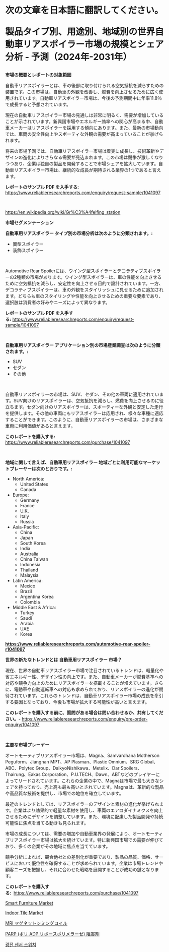 <p><h1>次の文章を日本語に翻訳してください。

製品タイプ別、用途別、地域別の世界自動車リアスポイラー市場の規模とシェア分析 - 予測（2024年-2031年）</h1></p><p><strong>市場の概要とレポートの対象範囲</strong></p>
<p><p>自動車リアスポイラーとは、車の後部に取り付けられる空気抵抗を減らすための装置です。この市場は、自動車の外観を改善し、燃費を向上させるために広く使用されています。自動車リアスポイラー市場は、今後の予測期間中に年率11.8％で成長すると予想されています。</p><p>現在の自動車リアスポイラー市場の見通しは非常に明るく、需要が増加していることが示されています。新興国市場やエネルギー効率への関心が高まる中、自動車メーカーはリアスポイラーを採用する傾向にあります。また、最新の市場動向では、車両の安全性向上やスポーティな外観の需要が高まっていることが挙げられます。</p><p>将来の市場予測では、自動車リアスポイラー市場は着実に成長し、技術革新やデザインの進化によりさらなる需要が見込まれます。この市場は競争が激しくなりつつあり、企業は独自の製品を開発することで市場シェアを拡大しています。自動車リアスポイラー市場は、継続的な成長が期待される業界の1つであると言えます。</p></p>
<p><strong>レポートのサンプル PDF を入手する:</strong> <a href="https://www.reliableresearchreports.com/enquiry/request-sample/1041097">https://www.reliableresearchreports.com/enquiry/request-sample/1041097</a></p>
<p>&nbsp;</p>
<p><a href="https://en.wikipedia.org/wiki/Gr%C3%A4felfing_station">https://en.wikipedia.org/wiki/Gr%C3%A4felfing_station</a></p>
<p><strong>市場セグメンテーション</strong></p>
<p><strong>自動車用リアスポイラー タイプ別の市場分析は次のように分類されます。:</strong></p>
<p><ul><li>翼型スポイラー</li><li>装飾スポイラー</li></ul></p>
<p>&nbsp;</p>
<p><p>Automotive Rear Spoilerには、ウイング型スポイラーとデコラティブスポイラーの2種類の市場があります。ウイング型スポイラーは、車の性能を向上させるために空気抵抗を減らし、安定性を向上させる目的で設計されています。一方、デコラティブスポイラーは、車の外観をスタイリッシュに見せるために追加されます。どちらも車のスタイリングや性能を向上させるための重要な要素であり、選択肢は消費者の好みやニーズによって異なります。</p></p>
<p><strong>レポートのサンプル PDF を入手する:</strong>&nbsp;<a href="https://www.reliableresearchreports.com/enquiry/request-sample/1041097">https://www.reliableresearchreports.com/enquiry/request-sample/1041097</a></p>
<p>&nbsp;</p>
<p><strong> 自動車用リアスポイラー アプリケーション別の市場産業調査は次のように分類されます。:</strong></p>
<p><ul><li>SUV</li><li>セダン</li><li>その他</li></ul></p>
<p>&nbsp;</p>
<p><p>自動車リアスポイラーの市場は、SUV、セダン、その他の車両に適用されています。SUV向けのリアスポイラーは、空気抵抗を減らし、燃費を向上させるのに役立ちます。セダン向けのリアスポイラーは、スポーティーな外観と安定した走行を提供します。その他の車両にもリアスポイラーは応用され、様々な車種に適応することができます。このように、自動車リアスポイラーの市場は、さまざまな車両に利用価値があると言えます。</p></p>
<p><strong>このレポートを購入する:</strong>&nbsp; <a href="https://www.reliableresearchreports.com/purchase/1041097">https://www.reliableresearchreports.com/purchase/1041097</a></p>
<p>&nbsp;</p>
<p><strong>地域に関して言えば、自動車用リアスポイラー 地域ごとに利用可能なマーケットプレーヤーは次のとおりです。:</strong></p>
<p><ul>
    <li>
        North America:
        <ul>
            <li>United States</li>
            <li>Canada</li>
        </ul>
    </li>
    <li>
        Europe:
        <ul>
            <li>Germany</li>
            <li>France</li>
            <li>U.K.</li>
            <li>Italy</li>
            <li>Russia</li>
        </ul>
    </li>
    <li>
        Asia-Pacific:
        <ul>
            <li>China</li>
            <li>Japan</li>
            <li>South Korea</li>
            <li>India</li>
            <li>Australia</li>
            <li>China Taiwan</li>
            <li>Indonesia</li>
            <li>Thailand</li>
            <li>Malaysia</li>
        </ul>
    </li>
    <li>
        Latin America:
        <ul>
            <li>Mexico</li>
            <li>Brazil</li>
            <li>Argentina Korea</li>
            <li>Colombia</li>
        </ul>
    </li>
    <li>
        Middle East & Africa:
        <ul>
            <li>Turkey</li>
            <li>Saudi</li>
            <li>Arabia</li>
            <li>UAE</li>
            <li>Korea</li>
        </ul>
    </li>
    </ul></p>
<p><strong><a href="https://www.reliableresearchreports.com/automotive-rear-spoiler-r1041097">https://www.reliableresearchreports.com/automotive-rear-spoiler-r1041097</a></strong>&nbsp;</p>
<p><strong>世界の新たなトレンドとは 自動車用リアスポイラー 市場？</strong></p>
<p><p>現在、世界の自動車リアスポイラー市場で注目されているトレンドは、軽量化や省エネルギー性、デザイン性の向上です。また、自動車メーカーが燃費基準への対応や競争力向上のためにリアスポイラーを搭載することが増えています。さらに、電動車や自動運転車への対応も求められており、リアスポイラーの進化が期待されています。これらのトレンドは、自動車リアスポイラー市場の成長を牽引する要因となっており、今後も市場が拡大する可能性が高いと言えます。</p></p>
<p><strong>このレポートを購入する前に、質問がある場合は問い合わせるか、共有してください。</strong>- <a href="https://www.reliableresearchreports.com/enquiry/pre-order-enquiry/1041097">https://www.reliableresearchreports.com/enquiry/pre-order-enquiry/1041097</a></p>
<p>&nbsp;</p>
<p><strong>主要な市場プレーヤー</strong></p>
<p><p>オートモーティブリアスポイラー市場は、Magna、Samvardhana Motherson Peguform、Jiangnan MPT、AP Plasman、Plastic Omnium、SRG Global、ABC、Polytec Group、DaikyoNishikawa、Metelix、Dar Spoilers、Thairung、Eakas Corporation、P.U.TECH、Dawn、ABTなどのプレイヤーによってリードされています。これらの企業の中で、Magnaは市場で最も大きなシェアを持っており、売上高も最も高いとされています。Magnaは、革新的な製品や高品質な技術を提供し、市場での地位を確立しています。</p><p>最近のトレンドとしては、リアスポイラーのデザインと素材の進化が挙げられます。企業はより効果的で軽量な素材を使用し、車両のエアロダイナミクスを向上させるためにデザインを調整しています。また、環境に配慮した製品開発や持続可能性に焦点を当てる動きも見られます。</p><p>市場の成長については、需要の増加や自動車業界の発展により、オートモーティブリアスポイラー市場は拡大を続けています。特に新興国市場での需要が伸びており、多くの企業がその地域に焦点を当てています。</p><p>競争分析によれば、競合他社との差別化が重要であり、製品の品質、価格、サービスにおいて優位性を確保することが求められています。企業は市場トレンドや顧客ニーズを把握し、それに合わせた戦略を展開することが成功の鍵となります。</p></p>
<p><strong>このレポートを購入する:</strong>&nbsp;&nbsp;<a href="https://www.reliableresearchreports.com/purchase/1041097">https://www.reliableresearchreports.com/purchase/1041097</a></p>
<p><p><a href="https://medium.com/@jeancoleman732/smart-furniture-market-trends-and-analysis-opportunities-and-challenges-for-future-growth-2024-9ae44a41d40d">Smart Furniture Market</a></p><p><a href="https://medium.com/@haangelat16/insights-into-indoor-tile-market-share-and-competitive-landscape-for-period-from-2024-to-2031-ea27dfe1c866">Indoor Tile Market</a></p><p><a href="https://github.com/DanykaKilback/Market-Research-Report-List-2/blob/main/479374523369.md">MRI マグネットシミングコイル</a></p><p><a href="https://github.com/RandallRunte2023/Market-Research-Report-List-2/blob/main/975432123368.md">PARP (ポリ ADP リボースポリメラーゼ) 阻害剤</a></p><p><a href="https://github.com/LuckeyCorbin/Market-Research-Report-List-2/blob/main/346787831540.md">광전 센서 스위치</a></p></p>